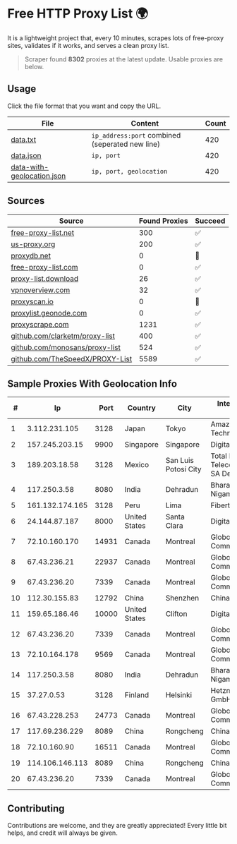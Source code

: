
# Free HTTP Proxy List 🌍

It is a lightweight project that, every 10 minutes, scrapes lots of free-proxy sites, validates if it works, and serves a clean proxy list.


> Scraper found **8302** proxies at the latest update. Usable proxies are below.

## Usage

Click the file format that you want and copy the URL.


|File|Content|Count|
|----|-------|-----|
|[data.txt](https://raw.githubusercontent.com/themiralay/Proxy-List-World/master/data.txt)|`ip_address:port` combined (seperated new line)|420|
|[data.json](https://raw.githubusercontent.com/themiralay/Proxy-List-World/master/data.json)|`ip, port`|420|
|[data-with-geolocation.json](https://raw.githubusercontent.com/themiralay/Proxy-List-World/master/data-with-geolocation.json)|`ip, port, geolocation`|420|

## Sources

|Source|Found Proxies|Succeed|
|------|-------------|-------|
|[free-proxy-list.net](https://free-proxy-list.net)|300|✅|
|[us-proxy.org](https://www.us-proxy.org)|200|✅|
|[proxydb.net](http://proxydb.net)|0|🚫|
|[free-proxy-list.com](https://free-proxy-list.com/?page=&port=&type%5B%5D=http&type%5B%5D=https&up_time=0&search=Search)|0|✅|
|[proxy-list.download](https://www.proxy-list.download/HTTP)|26|✅|
|[vpnoverview.com](https://vpnoverview.com/privacy/anonymous-browsing/free-proxy-servers)|32|✅|
|[proxyscan.io](https://www.proxyscan.io)|0|🚫|
|[proxylist.geonode.com](https://proxylist.geonode.com/api/proxy-list?limit=300&page=1&sort_by=lastChecked&sort_type=desc&protocols=http,https)|0|✅|
|[proxyscrape.com](https://api.proxyscrape.com/v2/?request=displayproxies&protocol=http&timeout=10000&country=all&ssl=all&anonymity=all)|1231|✅|
|[github.com/clarketm/proxy-list](https://raw.githubusercontent.com/clarketm/proxy-list/master/proxy-list-raw.txt)|400|✅|
|[github.com/monosans/proxy-list](https://raw.githubusercontent.com/monosans/proxy-list/main/proxies/http.txt)|524|✅|
|[github.com/TheSpeedX/PROXY-List](https://raw.githubusercontent.com/TheSpeedX/PROXY-List/master/http.txt)|5589|✅|


## Sample Proxies With Geolocation Info

|#|Ip|Port|Country|City|Internet Service Provider|
|-|--|----|-------|----|-------------------------|
|1|3.112.231.105|3128|Japan|Tokyo|Amazon Technologies Inc.|
|2|157.245.203.15|9900|Singapore|Singapore|DigitalOcean, LLC|
|3|189.203.18.58|3128|Mexico|San Luis Potosí City|Total Play Telecomunicaciones SA De CV|
|4|117.250.3.58|8080|India|Dehradun|Bharat Sanchar Nigam Ltd|
|5|161.132.174.165|3128|Peru|Lima|Fibertel Peru S.A.|
|6|24.144.87.187|8000|United States|Santa Clara|DigitalOcean, LLC|
|7|72.10.160.170|14931|Canada|Montreal|GloboTech Communications|
|8|67.43.236.21|22937|Canada|Montreal|GloboTech Communications|
|9|67.43.236.20|7339|Canada|Montreal|GloboTech Communications|
|10|112.30.155.83|12792|China|Shenzhen|China Mobile|
|11|159.65.186.46|10000|United States|Clifton|DigitalOcean, LLC|
|12|67.43.236.20|7339|Canada|Montreal|GloboTech Communications|
|13|72.10.164.178|9569|Canada|Montreal|GloboTech Communications|
|14|117.250.3.58|8080|India|Dehradun|Bharat Sanchar Nigam Ltd|
|15|37.27.0.53|3128|Finland|Helsinki|Hetzner Online GmbH|
|16|67.43.228.253|24773|Canada|Montreal|GloboTech Communications|
|17|117.69.236.229|8089|China|Rongcheng|Chinanet|
|18|72.10.160.90|16511|Canada|Montreal|GloboTech Communications|
|19|114.106.146.113|8089|China|Rongcheng|Chinanet|
|20|67.43.236.20|7339|Canada|Montreal|GloboTech Communications|



## Contributing

Contributions are welcome, and they are greatly appreciated! Every
little bit helps, and credit will always be given.

